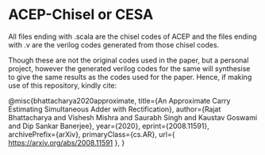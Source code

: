 # ACEP-Chisel or CESA

All files ending with .scala are the chisel codes of ACEP and the files ending with .v are the verilog codes generated from those chisel codes.

Though these are not the original codes used in the paper, but a personal project, however the generated verilog codes for the same will synthesise to give the same results as the codes used for the paper. Hence, if making use of this repository, kindly cite:

@misc{bhattacharya2020approximate,
    title={An Approximate Carry Estimating Simultaneous Adder with Rectification},
    author={Rajat Bhattacharya and Vishesh Mishra and Saurabh Singh and Kaustav Goswami and Dip Sankar Banerjee},
    year={2020},
    eprint={2008.11591},
    archivePrefix={arXiv},
    primaryClass={cs.AR},
     url={ https://arxiv.org/abs/2008.11591 },
}
